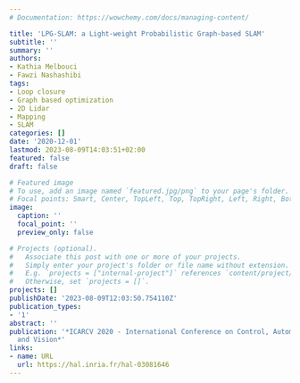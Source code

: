 ```yaml
---
# Documentation: https://wowchemy.com/docs/managing-content/

title: 'LPG-SLAM: a Light-weight Probabilistic Graph-based SLAM'
subtitle: ''
summary: ''
authors:
- Kathia Melbouci
- Fawzi Nashashibi
tags:
- Loop closure
- Graph based optimization
- 2D Lidar
- Mapping
- SLAM
categories: []
date: '2020-12-01'
lastmod: 2023-08-09T14:03:51+02:00
featured: false
draft: false

# Featured image
# To use, add an image named `featured.jpg/png` to your page's folder.
# Focal points: Smart, Center, TopLeft, Top, TopRight, Left, Right, BottomLeft, Bottom, BottomRight.
image:
  caption: ''
  focal_point: ''
  preview_only: false

# Projects (optional).
#   Associate this post with one or more of your projects.
#   Simply enter your project's folder or file name without extension.
#   E.g. `projects = ["internal-project"]` references `content/project/deep-learning/index.md`.
#   Otherwise, set `projects = []`.
projects: []
publishDate: '2023-08-09T12:03:50.754110Z'
publication_types:
- '1'
abstract: ''
publication: '*ICARCV 2020 - International Conference on Control, Automation, Robotics
  and Vision*'
links:
- name: URL
  url: https://hal.inria.fr/hal-03081646
---
```

